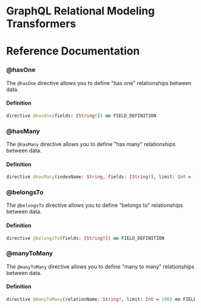 # GraphQL Relational Modeling Transformers

# Reference Documentation

### @hasOne

The `@hasOne` directive allows you to define "has one" relationships between data.

#### Definition

```graphql
directive @hasOne(fields: [String!]) on FIELD_DEFINITION
```

### @hasMany

The `@hasMany` directive allows you to define "has many" relationships between data.

#### Definition

```graphql
directive @hasMany(indexName: String, fields: [String!], limit: Int = 100) on FIELD_DEFINITION
```

### @belongsTo

The `@belongsTo` directive allows you to define "belongs to" relationships between data.

#### Definition

```graphql
directive @belongsTo(fields: [String!]) on FIELD_DEFINITION
```

### @manyToMany

The `@manyToMany` directive allows you to define "many to many" relationships between data.

#### Definition

```graphql
directive @manyToMany(relationName: String!, limit: Int = 100) on FIELD_DEFINITION
```
